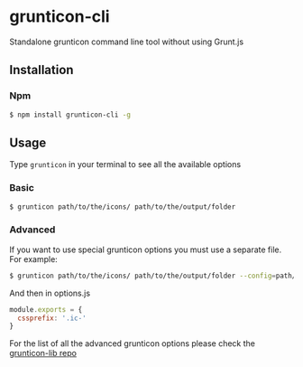 # grunticon-cli
Standalone grunticon command line tool without using Grunt.js

## Installation

### Npm

```bash
$ npm install grunticon-cli -g
```

## Usage

Type `grunticon` in your terminal to see all the available options

### Basic

```bash
$ grunticon path/to/the/icons/ path/to/the/output/folder
```

### Advanced

If you want to use special grunticon options you must use a separate file. For example:

```bash
$ grunticon path/to/the/icons/ path/to/the/output/folder --config=path/to/the/advanced/grunticon/options
```

And then in options.js

```js
module.exports = {
  cssprefix: '.ic-'
}
```

For the list of all the advanced grunticon options please check the [grunticon-lib repo](https://github.com/filamentgroup/grunticon-lib)

